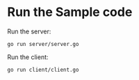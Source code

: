 
# Run the Sample code

Run the server:

```shell
go run server/server.go
```

Run the client:

```shell
go run client/client.go

```